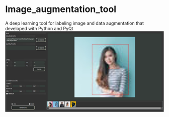 # Image_augmentation_tool
A deep learning tool for labeling image and data augmentation that developed with Python and PyQt
![alt text](https://github.com/mmshn1380/Image_augmentation_tool/blob/main/temp.png?raw=true)
